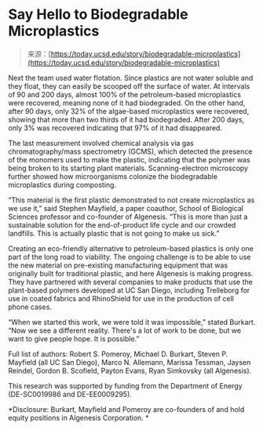 <!--yml
category: 未分类
date: 2024-05-29 12:33:32
-->

# Say Hello to Biodegradable Microplastics

> 来源：[https://today.ucsd.edu/story/biodegradable-microplastics](https://today.ucsd.edu/story/biodegradable-microplastics)

Next the team used water flotation. Since plastics are not water soluble and they float, they can easily be scooped off the surface of water. At intervals of 90 and 200 days, almost 100% of the petroleum-based microplastics were recovered, meaning none of it had biodegraded. On the other hand, after 90 days, only 32% of the algae-based microplastics were recovered, showing that more than two thirds of it had biodegraded. After 200 days, only 3% was recovered indicating that 97% of it had disappeared.

The last measurement involved chemical analysis via gas chromatography/mass spectrometry (GCMS), which detected the presence of the monomers used to make the plastic, indicating that the polymer was being broken to its starting plant materials. Scanning-electron microscopy further showed how microorganisms colonize the biodegradable microplastics during composting.  

“This material is the first plastic demonstrated to not create microplastics as we use it,” said Stephen Mayfield, a paper coauthor, School of Biological Sciences professor and co-founder of Algenesis. “This is more than just a sustainable solution for the end-of-product life cycle and our crowded landfills. This is actually plastic that is not going to make us sick.”

Creating an eco-friendly alternative to petroleum-based plastics is only one part of the long road to viability. The ongoing challenge is to be able to use the new material on pre-existing manufacturing equipment that was originally built for traditional plastic, and here Algenesis is making progress. They have partnered with several companies to make products that use the plant-based polymers developed at UC San Diego, including Trelleborg for use in coated fabrics and RhinoShield for use in the production of cell phone cases. 

“When we started this work, we were told it was impossible,” stated Burkart. “Now we see a different reality. There's a lot of work to be done, but we want to give people hope. It is possible.”

Full list of authors: Robert S. Pomeroy, Michael D. Burkart, Steven P. Mayfield (all UC San Diego), Marco N. Allemann, Marissa Tessman, Jaysen Reindel, Gordon B. Scofield, Payton Evans, Ryan Simkovsky (all Algenesis).

This research was supported by funding from the Department of Energy (DE-SC0019986 and DE-EE0009295).

*Disclosure: Burkart, Mayfield and Pomeroy are co-founders of and hold equity positions in Algenesis Corporation. *